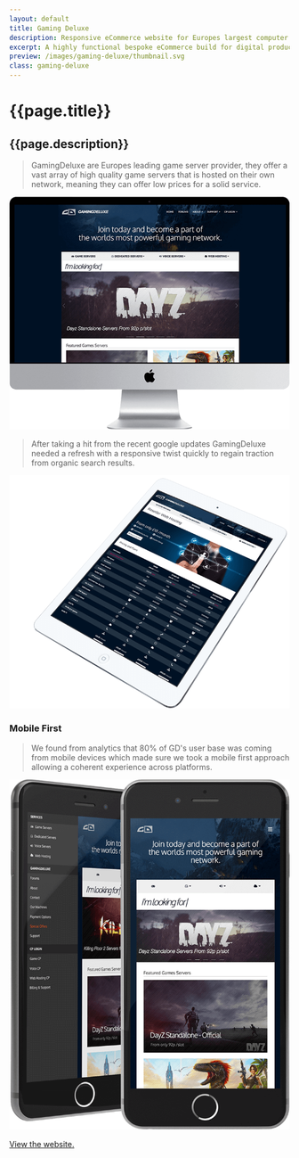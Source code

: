 ```yaml
---
layout: default
title: Gaming Deluxe
description: Responsive eCommerce website for Europes largest computer game server provider.
excerpt: A highly functional bespoke eCommerce build for digital products serving the online gaming community around the UK, EU and USA.
preview: /images/gaming-deluxe/thumbnail.svg
class: gaming-deluxe
---
```


# {{page.title}}
## {{page.description}}

> GamingDeluxe are Europes leading game server provider,
> they offer a vast array of high quality game servers
> that is hosted on their own network, meaning they can offer
> low prices for a solid service.

![GD Desktop Screenshot](/images/gaming-deluxe/desktop.png)

> After taking a hit from the recent google updates
> GamingDeluxe needed a refresh with a responsive twist quickly
> to regain traction from organic search results.

![GD Tablet Screenshot](/images/gaming-deluxe/tablet.png)

### Mobile First
> We found from analytics that 80% of GD's user base was coming
> from mobile devices which made sure we took a mobile first
> approach allowing a coherent experience across platforms.

![GD Mobile Screenshot](/images/gaming-deluxe/mobile.png)

<a style="display: block; margin: 15px 0;" href="https://www.gamingdeluxe.co.uk/" target="_blank">View the website.</a>
